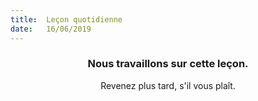 ```yaml
---
title:  Leçon quotidienne
date:   16/06/2019
---
```


### <center>Nous travaillons sur cette leçon.</center>
<center>Revenez plus tard, s'il vous plaît.</center>